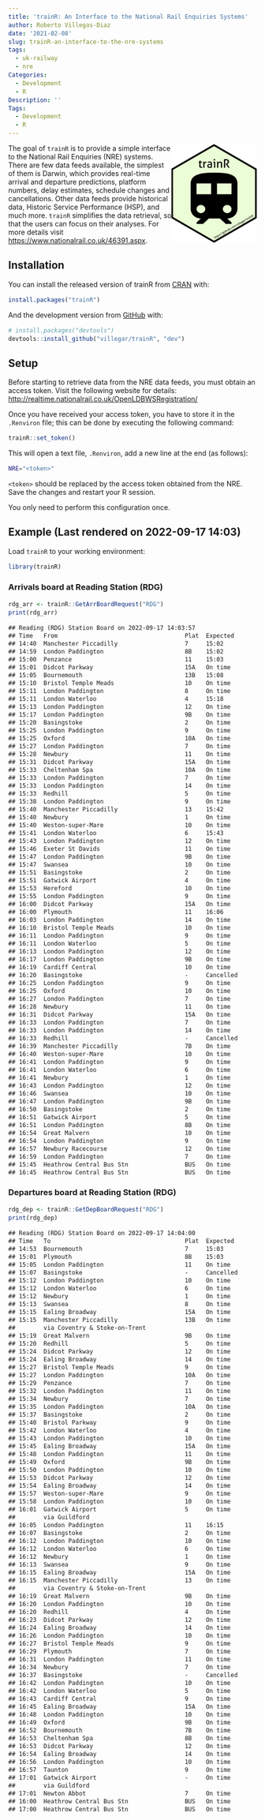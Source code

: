 ```yaml
---
title: 'trainR: An Interface to the National Rail Enquiries Systems'
author: Roberto Villegas-Diaz
date: '2021-02-08'
slug: trainR-an-interface-to-the-nre-systems
tags:
  - uk-railway
  - nre
Categories:
  - Development
  - R
Description: ''
Tags:
  - Development
  - R
---
```


<img src="https://raw.githubusercontent.com/villegar/trainR/main/inst/images/logo.png" alt="logo" align="right" height=200px/>

The goal of `trainR` is to provide a simple interface to the 
National Rail Enquiries (NRE) systems. There are few data feeds 
available, the simplest of them is Darwin, which provides real-time 
arrival and departure predictions, platform numbers, delay estimates, 
schedule changes and cancellations. Other data feeds provide historical 
data, Historic Service Performance (HSP), and much more. `trainR` 
simplifies the data retrieval, so that the users can focus on their 
analyses. For more details visit 
https://www.nationalrail.co.uk/46391.aspx.

## Installation

You can install the released version of trainR from [CRAN](https://CRAN.R-project.org) with:

``` r
install.packages("trainR")
```

And the development version from [GitHub](https://github.com/) with:

``` r
# install.packages("devtools")
devtools::install_github("villegar/trainR", "dev")
```

## Setup
Before starting to retrieve data from the NRE data feeds, you must obtain an access token. 
Visit the following website for details: http://realtime.nationalrail.co.uk/OpenLDBWSRegistration/

Once you have received your access token, you have to store it in the `.Renviron` file; this can be 
done by executing the following command:


```r
trainR::set_token()
```

This will open a text file, `.Renviron`, add a new line at the end (as follows):

```bash
NRE="<token>"
```

`<token>` should be replaced by the access token obtained from the NRE. Save the changes and restart 
your R session.

You only need to perform this configuration once.

## Example (Last rendered on 2022-09-17 14:03)

Load `trainR` to your working environment:

```r
library(trainR)
```

### Arrivals board at Reading Station (RDG)


```r
rdg_arr <- trainR::GetArrBoardRequest("RDG")
print(rdg_arr)
```

```
## Reading (RDG) Station Board on 2022-09-17 14:03:57
## Time   From                                    Plat  Expected
## 14:40  Manchester Piccadilly                   7     15:02
## 14:59  London Paddington                       8B    15:02
## 15:00  Penzance                                11    15:03
## 15:01  Didcot Parkway                          15A   On time
## 15:05  Bournemouth                             13B   15:08
## 15:10  Bristol Temple Meads                    10    On time
## 15:11  London Paddington                       8     On time
## 15:11  London Waterloo                         4     15:18
## 15:13  London Paddington                       12    On time
## 15:17  London Paddington                       9B    On time
## 15:20  Basingstoke                             2     On time
## 15:25  London Paddington                       9     On time
## 15:25  Oxford                                  10A   On time
## 15:27  London Paddington                       7     On time
## 15:28  Newbury                                 11    On time
## 15:31  Didcot Parkway                          15A   On time
## 15:33  Cheltenham Spa                          10A   On time
## 15:33  London Paddington                       7     On time
## 15:33  London Paddington                       14    On time
## 15:33  Redhill                                 5     On time
## 15:38  London Paddington                       9     On time
## 15:40  Manchester Piccadilly                   13    15:42
## 15:40  Newbury                                 1     On time
## 15:40  Weston-super-Mare                       10    On time
## 15:41  London Waterloo                         6     15:43
## 15:43  London Paddington                       12    On time
## 15:46  Exeter St Davids                        11    On time
## 15:47  London Paddington                       9B    On time
## 15:47  Swansea                                 10    On time
## 15:51  Basingstoke                             2     On time
## 15:51  Gatwick Airport                         4     On time
## 15:53  Hereford                                10    On time
## 15:55  London Paddington                       9     On time
## 16:00  Didcot Parkway                          15A   On time
## 16:00  Plymouth                                11    16:06
## 16:03  London Paddington                       14    On time
## 16:10  Bristol Temple Meads                    10    On time
## 16:11  London Paddington                       9     On time
## 16:11  London Waterloo                         5     On time
## 16:13  London Paddington                       12    On time
## 16:17  London Paddington                       9B    On time
## 16:19  Cardiff Central                         10    On time
## 16:20  Basingstoke                             -     Cancelled
## 16:25  London Paddington                       9     On time
## 16:25  Oxford                                  10    On time
## 16:27  London Paddington                       7     On time
## 16:28  Newbury                                 11    On time
## 16:31  Didcot Parkway                          15A   On time
## 16:33  London Paddington                       7     On time
## 16:33  London Paddington                       14    On time
## 16:33  Redhill                                 -     Cancelled
## 16:39  Manchester Piccadilly                   7B    On time
## 16:40  Weston-super-Mare                       10    On time
## 16:41  London Paddington                       9     On time
## 16:41  London Waterloo                         6     On time
## 16:41  Newbury                                 1     On time
## 16:43  London Paddington                       12    On time
## 16:46  Swansea                                 10    On time
## 16:47  London Paddington                       9B    On time
## 16:50  Basingstoke                             2     On time
## 16:51  Gatwick Airport                         5     On time
## 16:51  London Paddington                       8B    On time
## 16:54  Great Malvern                           10    On time
## 16:54  London Paddington                       9     On time
## 16:57  Newbury Racecourse                      12    On time
## 16:59  London Paddington                       7     On time
## 15:45  Heathrow Central Bus Stn                BUS   On time
## 16:45  Heathrow Central Bus Stn                BUS   On time
```

### Departures board at Reading Station (RDG)


```r
rdg_dep <- trainR::GetDepBoardRequest("RDG")
print(rdg_dep)
```

```
## Reading (RDG) Station Board on 2022-09-17 14:04:00
## Time   To                                      Plat  Expected
## 14:53  Bournemouth                             7     15:03
## 15:01  Plymouth                                8B    15:03
## 15:05  London Paddington                       11    On time
## 15:07  Basingstoke                             -     Cancelled
## 15:12  London Paddington                       10    On time
## 15:12  London Waterloo                         6     On time
## 15:12  Newbury                                 1     On time
## 15:13  Swansea                                 8     On time
## 15:15  Ealing Broadway                         15A   On time
## 15:15  Manchester Piccadilly                   13B   On time
##        via Coventry & Stoke-on-Trent           
## 15:19  Great Malvern                           9B    On time
## 15:20  Redhill                                 5     On time
## 15:24  Didcot Parkway                          12    On time
## 15:24  Ealing Broadway                         14    On time
## 15:27  Bristol Temple Meads                    9     On time
## 15:27  London Paddington                       10A   On time
## 15:29  Penzance                                7     On time
## 15:32  London Paddington                       11    On time
## 15:34  Newbury                                 7     On time
## 15:35  London Paddington                       10A   On time
## 15:37  Basingstoke                             2     On time
## 15:40  Bristol Parkway                         9     On time
## 15:42  London Waterloo                         4     On time
## 15:43  London Paddington                       10    On time
## 15:45  Ealing Broadway                         15A   On time
## 15:48  London Paddington                       11    On time
## 15:49  Oxford                                  9B    On time
## 15:50  London Paddington                       10    On time
## 15:53  Didcot Parkway                          12    On time
## 15:54  Ealing Broadway                         14    On time
## 15:57  Weston-super-Mare                       9     On time
## 15:58  London Paddington                       10    On time
## 16:01  Gatwick Airport                         5     On time
##        via Guildford                           
## 16:05  London Paddington                       11    16:15
## 16:07  Basingstoke                             2     On time
## 16:12  London Paddington                       10    On time
## 16:12  London Waterloo                         6     On time
## 16:12  Newbury                                 1     On time
## 16:13  Swansea                                 9     On time
## 16:15  Ealing Broadway                         15A   On time
## 16:15  Manchester Piccadilly                   13    On time
##        via Coventry & Stoke-on-Trent           
## 16:19  Great Malvern                           9B    On time
## 16:20  London Paddington                       10    On time
## 16:20  Redhill                                 4     On time
## 16:23  Didcot Parkway                          12    On time
## 16:24  Ealing Broadway                         14    On time
## 16:26  London Paddington                       10    On time
## 16:27  Bristol Temple Meads                    9     On time
## 16:29  Plymouth                                7     On time
## 16:31  London Paddington                       11    On time
## 16:34  Newbury                                 7     On time
## 16:37  Basingstoke                             -     Cancelled
## 16:42  London Paddington                       10    On time
## 16:42  London Waterloo                         5     On time
## 16:43  Cardiff Central                         9     On time
## 16:45  Ealing Broadway                         15A   On time
## 16:48  London Paddington                       10    On time
## 16:49  Oxford                                  9B    On time
## 16:52  Bournemouth                             7B    On time
## 16:53  Cheltenham Spa                          8B    On time
## 16:53  Didcot Parkway                          12    On time
## 16:54  Ealing Broadway                         14    On time
## 16:56  London Paddington                       10    On time
## 16:57  Taunton                                 9     On time
## 17:01  Gatwick Airport                         -     On time
##        via Guildford                           
## 17:01  Newton Abbot                            7     On time
## 16:00  Heathrow Central Bus Stn                BUS   On time
## 17:00  Heathrow Central Bus Stn                BUS   On time
```
